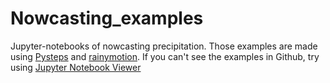# Nowcasting_examples
Jupyter-notebooks of nowcasting precipitation.
Those examples are made using [Pysteps](https://github.com/pySTEPS/pysteps) and [rainymotion](https://github.com/hydrogo/rainymotion). If you can't see the examples in Github, try using [Jupyter Notebook Viewer](https://nbviewer.jupyter.org/)
